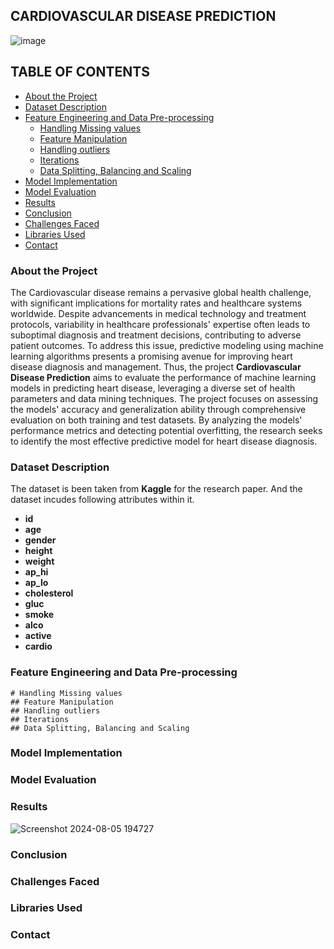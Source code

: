 ## CARDIOVASCULAR DISEASE PREDICTION

![image](https://github.com/user-attachments/assets/26b9c89b-b1db-48ae-b8ba-0b45527b12d4)

## TABLE OF CONTENTS

- [About the Project](#about-the-project)
- [Dataset Description](#dataset-description)
- [Feature Engineering and Data Pre-processing](#feature-engineering-and-data-pre-processing)
    - [Handling Missing values](#handling-missing-values)
    - [Feature Manipulation](#feature-manipulation)
    - [Handling outliers](#handling-outliers)
    - [Iterations](#iterations)
    - [Data Splitting, Balancing and Scaling](#data-splitting-balancing-and-scaling)
- [Model Implementation](#model-implementation)
- [Model Evaluation](#model-evaluation)
- [Results](#results)
- [Conclusion](#conclusion)
- [Challenges Faced](#challenges-faced)
- [Libraries Used](#libraries-used)
- [Contact](#contact)

### About the Project

The Cardiovascular disease remains a pervasive global health challenge, with significant implications for mortality rates and healthcare systems worldwide. Despite advancements in medical technology and treatment protocols, variability in healthcare professionals' expertise often leads to suboptimal diagnosis and treatment decisions, contributing to adverse patient outcomes. To address this issue, predictive modeling using machine learning algorithms presents a promising avenue for improving heart disease diagnosis and management. Thus, the project **Cardiovascular Disease Prediction** aims to evaluate the performance of machine learning models in predicting heart disease, leveraging a diverse set of health parameters and data mining techniques. The project focuses on assessing the models' accuracy and generalization ability through comprehensive evaluation on both training and test datasets. By analyzing the models' performance metrics and detecting potential overfitting, the research seeks to identify the most effective predictive model for heart disease diagnosis.

### Dataset Description

The dataset is been taken from **Kaggle** for the research paper. And the dataset incudes following attributes within it.</br>
- **id** </br>
- **age** </br>
- **gender** </br>
- **height** </br>
- **weight** </br>
- **ap_hi** </br>
- **ap_lo** </br>
- **cholesterol** </br>
- **gluc** </br>
- **smoke** </br>
- **alco** </br>
- **active** </br>
- **cardio** </br>

### Feature Engineering and Data Pre-processing
    # Handling Missing values
    ## Feature Manipulation
    ## Handling outliers
    ## Iterations
    ## Data Splitting, Balancing and Scaling
### Model Implementation
### Model Evaluation
### Results
![Screenshot 2024-08-05 194727](https://github.com/user-attachments/assets/52d0a16b-fad2-4b0a-883f-a439e4408d60)

### Conclusion
### Challenges Faced
### Libraries Used
### Contact

